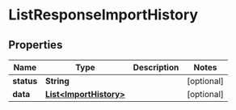

# ListResponseImportHistory


## Properties

| Name | Type | Description | Notes |
|------------ | ------------- | ------------- | -------------|
|**status** | **String** |  |  [optional] |
|**data** | [**List&lt;ImportHistory&gt;**](ImportHistory.md) |  |  [optional] |




